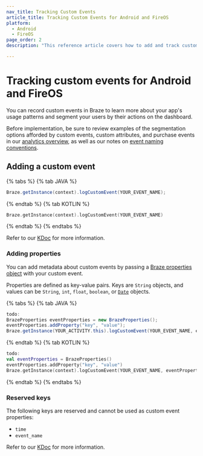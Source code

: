 ```yaml
---
nav_title: Tracking Custom Events
article_title: Tracking Custom Events for Android and FireOS
platform: 
  - Android
  - FireOS
page_order: 2
description: "This reference article covers how to add and track custom events for your Android application."

---
```


# Tracking custom events for Android and FireOS

You can record custom events in Braze to learn more about your app's usage patterns and segment your users by their actions on the dashboard.

Before implementation, be sure to review examples of the segmentation options afforded by custom events, custom attributes, and purchase events in our [analytics overview][0], as well as our notes on [event naming conventions]({{site.baseurl}}/user_guide/data_and_analytics/custom_data/event_naming_conventions/).

## Adding a custom event

{% tabs %}
{% tab JAVA %}

```java
Braze.getInstance(context).logCustomEvent(YOUR_EVENT_NAME);
```

{% endtab %}
{% tab KOTLIN %}

```kotlin
Braze.getInstance(context).logCustomEvent(YOUR_EVENT_NAME)
```

{% endtab %}
{% endtabs %}

Refer to our [KDoc][2] for more information.

### Adding properties

You can add metadata about custom events by passing a [Braze properties object][4] with your custom event.

Properties are defined as key-value pairs. Keys are `String` objects, and values can be `String`, `int`, `float`, `boolean`, or [`Date`][3] objects.

{% tabs %}
{% tab JAVA %}

```java
todo:
BrazeProperties eventProperties = new BrazeProperties();
eventProperties.addProperty("key", "value");
Braze.getInstance(YOUR_ACTIVITY.this).logCustomEvent(YOUR_EVENT_NAME, eventProperties);
```

{% endtab %}
{% tab KOTLIN %}

```kotlin
todo:
val eventProperties = BrazeProperties()
eventProperties.addProperty("key", "value")
Braze.getInstance(context).logCustomEvent(YOUR_EVENT_NAME, eventProperties)
```

{% endtab %}
{% endtabs %}

### Reserved keys

The following keys are reserved and cannot be used as custom event properties:

- `time`
- `event_name`

Refer to our [KDoc][2] for more information.

[0]: {{site.baseurl}}/developer_guide/platform_wide/analytics_overview/#user-data-collection
[2]: https://appboy.github.io/appboy-android-sdk/kdoc/braze-android-sdk/com.appboy/-appboy/log-custom-event.html
[3]: http://developer.android.com/reference/java/util/Date.html
[4]: https://appboy.github.io/appboy-android-sdk/kdoc/braze-android-sdk/com.braze.models.outgoing/-braze-properties/index.html
